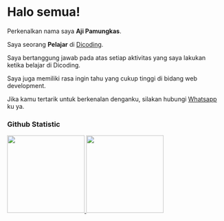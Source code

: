 # Halo semua! 

Perkenalkan nama saya **Aji Pamungkas**.<br>

Saya seorang **Pelajar** di [Dicoding](https://www.dicoding.com/).<br>

Saya bertanggung jawab pada atas setiap aktivitas yang saya lakukan ketika belajar di Dicoding.<br>

Saya juga memiliki rasa ingin tahu yang cukup tinggi di bidang web development.<br>

Jika kamu tertarik untuk berkenalan denganku, silakan hubungi  [Whatsapp](https://wa.me/6282329453188) ku ya.


### Github Statistic
<p align="left">
<a href="https://github.com/penuliscode">
  <img height="180em" src="https://github-readme-stats-eight-theta.vercel.app/api?username=penuliscode&show_icons=true&theme=algolia&include_all_commits=true&count_private=true"/>
  <img height="180em" src="https://github-readme-stats-eight-theta.vercel.app/api/top-langs/?username=penuliscode&layout=compact&layout=compact&theme=algolia"/>
</a>
</p>
